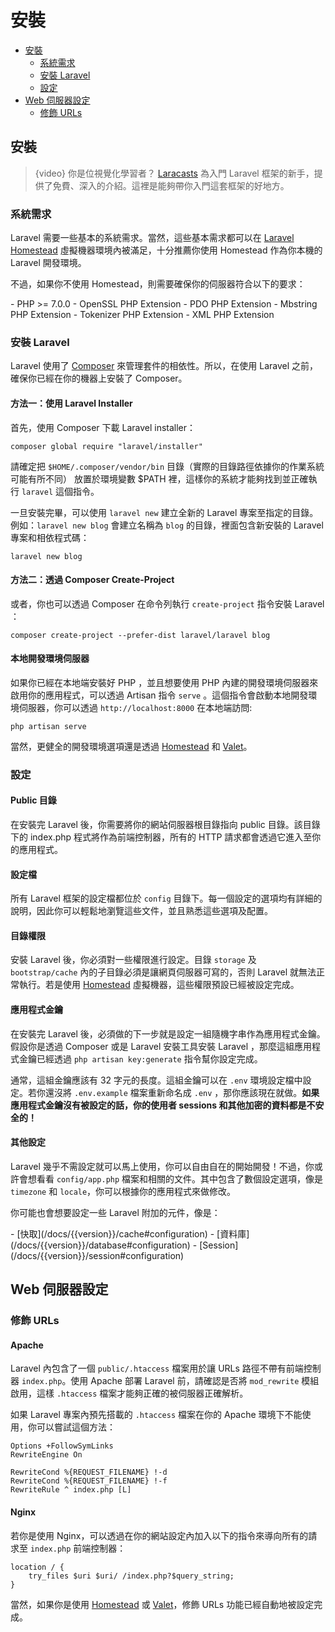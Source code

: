 # 安裝

- [安裝](#installation)
    - [系統需求](#server-requirements)
    - [安裝 Laravel](#installing-laravel)
    - [設定](#configuration)
- [Web 伺服器設定](#web-server-configuration)
    - [修飾 URLs](#pretty-urls)

<a name="installation"></a>
## 安裝

> {video} 你是位視覺化學習者？ [Laracasts](http://laravelfromscratch.com) 為入門 Laravel 框架的新手，提供了免費、深入的介紹。這裡是能夠帶你入門這套框架的好地方。

<a name="server-requirements"></a>
### 系統需求

Laravel 需要一些基本的系統需求。當然，這些基本需求都可以在 [Laravel Homestead](/docs/{{version}}/homestead) 虛擬機器環境內被滿足，十分推薦你使用 Homestead 作為你本機的 Laravel 開發環境。

不過，如果你不使用 Homestead，則需要確保你的伺服器符合以下的要求：

<div class="content-list" markdown="1">
- PHP >= 7.0.0
- OpenSSL PHP Extension
- PDO PHP Extension
- Mbstring PHP Extension
- Tokenizer PHP Extension
- XML PHP Extension
</div>

<a name="installing-laravel"></a>
### 安裝 Laravel

Laravel 使用了 [Composer](https://getcomposer.org) 來管理套件的相依性。所以，在使用 Laravel 之前，確保你已經在你的機器上安裝了 Composer。

#### 方法一：使用 Laravel Installer

首先，使用 Composer 下載 Laravel installer：

    composer global require "laravel/installer"

請確定把 `$HOME/.composer/vendor/bin` 目錄（實際的目錄路徑依據你的作業系統可能有所不同） 放置於環境變數 $PATH 裡，這樣你的系統才能夠找到並正確執行 `laravel` 這個指令。

一旦安裝完畢，可以使用 `laravel new` 建立全新的 Laravel 專案至指定的目錄。例如：`laravel new blog` 會建立名稱為 `blog` 的目錄，裡面包含新安裝的 Laravel 專案和相依程式碼：

    laravel new blog

#### 方法二：透過 Composer Create-Project

或者，你也可以透過 Composer 在命令列執行 `create-project` 指令安裝 Laravel ：

    composer create-project --prefer-dist laravel/laravel blog

#### 本地開發環境伺服器

如果你已經在本地端安裝好 PHP ，並且想要使用 PHP 內建的開發環境伺服器來啟用你的應用程式，可以透過 Artisan 指令 `serve` 。這個指令會啟動本地開發環境伺服器，你可以透過 `http://localhost:8000` 在本地端訪問:

    php artisan serve

當然，更健全的開發環境選項還是透過 [Homestead](/docs/{{version}}/homestead) 和 [Valet](/docs/{{version}}/valet)。

<a name="configuration"></a>
### 設定

#### Public 目錄

在安裝完 Laravel 後，你需要將你的網站伺服器根目錄指向 public 目錄。該目錄下的 index.php 程式將作為前端控制器，所有的 HTTP 請求都會透過它進入至你的應用程式。

#### 設定檔

所有 Laravel 框架的設定檔都位於 `config` 目錄下。每一個設定的選項均有詳細的說明，因此你可以輕鬆地瀏覽這些文件，並且熟悉這些選項及配置。

#### 目錄權限

安裝 Laravel 後，你必須對一些權限進行設定。目錄 `storage` 及 `bootstrap/cache` 內的子目錄必須是讓網頁伺服器可寫的，否則 Laravel 就無法正常執行。若是使用 [Homestead](/docs/{{version}}/homestead) 虛擬機器，這些權限預設已經被設定完成。

#### 應用程式金鑰

在安裝完 Laravel 後，必須做的下一步就是設定一組隨機字串作為應用程式金鑰。假設你是透過 Composer 或是 Laravel 安裝工具安裝 Laravel ，那麼這組應用程式金鑰已經透過 `php artisan key:generate` 指令幫你設定完成。

通常，這組金鑰應該有 32 字元的長度。這組金鑰可以在 `.env` 環境設定檔中設定。若你還沒將 `.env.example` 檔案重新命名成 `.env` ，那你應該現在就做。**如果應用程式金鑰沒有被設定的話，你的使用者 sessions 和其他加密的資料都是不安全的！**

#### 其他設定

Laravel 幾乎不需設定就可以馬上使用，你可以自由自在的開始開發！不過，你或許會想看看 `config/app.php` 檔案和相關的文件。其中包含了數個設定選項，像是 `timezone` 和 `locale`，你可以根據你的應用程式來做修改。

你可能也會想要設定一些 Laravel 附加的元件，像是：

<div class="content-list" markdown="1">
- [快取](/docs/{{version}}/cache#configuration)
- [資料庫](/docs/{{version}}/database#configuration)
- [Session](/docs/{{version}}/session#configuration)
</div>

<a name="web-server-configuration"></a>
## Web 伺服器設定

<a name="pretty-urls"></a>
### 修飾 URLs

#### Apache

Laravel 內包含了一個 `public/.htaccess` 檔案用於讓 URLs 路徑不帶有前端控制器 `index.php`。使用 Apache 部署 Laravel 前，請確認是否將 `mod_rewrite` 模組啟用，這樣 `.htaccess` 檔案才能夠正確的被伺服器正確解析。

如果 Laravel 專案內預先搭載的 `.htaccess` 檔案在你的 Apache 環境下不能使用，你可以嘗試這個方法：

    Options +FollowSymLinks
    RewriteEngine On

    RewriteCond %{REQUEST_FILENAME} !-d
    RewriteCond %{REQUEST_FILENAME} !-f
    RewriteRule ^ index.php [L]

#### Nginx

若你是使用 Nginx，可以透過在你的網站設定內加入以下的指令來導向所有的請求至 `index.php` 前端控制器：

    location / {
        try_files $uri $uri/ /index.php?$query_string;
    }

當然，如果你是使用 [Homestead](/docs/{{version}}/homestead) 或 [Valet](/docs/{{version}}/valet)，修飾 URLs 功能已經自動地被設定完成。
